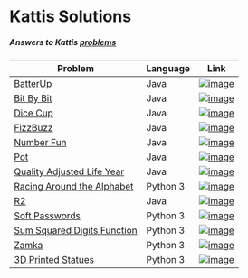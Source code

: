 # Kattis Solutions
##### Answers to Kattis [problems](https://open.kattis.com/problems) 

| Problem | Language | Link |
| --- | --- | --- |
| [BatterUp](week4/BatterUp.java) | Java | [![image](https://user-images.githubusercontent.com/85297147/135723995-68c18a6c-d9db-444a-a9fb-b0867f7b099c.png)](https://open.kattis.com/problems/batterup)
| [Bit By Bit](week4/BitBit.java) | Java | [![image](https://user-images.githubusercontent.com/85297147/135723995-68c18a6c-d9db-444a-a9fb-b0867f7b099c.png)](https://open.kattis.com/problems/bitbybit)
| [Dice Cup](week4/DiceCup.java) | Java | [![image](https://user-images.githubusercontent.com/85297147/135723995-68c18a6c-d9db-444a-a9fb-b0867f7b099c.png)](https://open.kattis.com/problems/dicecup)
| [FizzBuzz](https://github.com/isabellaattisano/programming-team/blob/d1ac067620c7ad07e99b484c207004b1deda8219/week%201/fizzBuzz.java) | Java | [![image](https://user-images.githubusercontent.com/85297147/135723995-68c18a6c-d9db-444a-a9fb-b0867f7b099c.png)](https://open.kattis.com/problems/fizzbuzz)
| [Number Fun](week3/NumberFun.java) | Java| [![image](https://user-images.githubusercontent.com/85297147/135723995-68c18a6c-d9db-444a-a9fb-b0867f7b099c.png)](https://open.kattis.com/problems/numberfun)
| [Pot](week4/Pot.java) | Java | [![image](https://user-images.githubusercontent.com/85297147/135723995-68c18a6c-d9db-444a-a9fb-b0867f7b099c.png)](https://open.kattis.com/problems/pot)
| [Quality Adjusted Life Year](https://github.com/isabellaattisano/programming-team/blob/main/week%201/QALY.java)| Java | [![image](https://user-images.githubusercontent.com/85297147/135723995-68c18a6c-d9db-444a-a9fb-b0867f7b099c.png)](https://open.kattis.com/problems/qaly)
| [Racing Around the Alphabet](https://github.com/isabellaattisano/programming-team/blob/main/week%201/Racing_Around.py) | Python 3 | [![image](https://user-images.githubusercontent.com/85297147/135723995-68c18a6c-d9db-444a-a9fb-b0867f7b099c.png)](https://open.kattis.com/problems/racingalphabet)
| [R2](week2/R2.java) | Java | [![image](https://user-images.githubusercontent.com/85297147/135723995-68c18a6c-d9db-444a-a9fb-b0867f7b099c.png)](https://open.kattis.com/problems/r2)
| [Soft Passwords](week2/soft_passwords.py) | Python 3 | [![image](https://user-images.githubusercontent.com/85297147/135723995-68c18a6c-d9db-444a-a9fb-b0867f7b099c.png)](https://open.kattis.com/problems/softpasswords)
| [Sum Squared Digits Function](ssdf.py) | Python 3 | [![image](https://user-images.githubusercontent.com/85297147/135723995-68c18a6c-d9db-444a-a9fb-b0867f7b099c.png)](https://open.kattis.com/problems/sumsquareddigits)
| [Zamka](week2/zamka.py) | Python 3 | [![image](https://user-images.githubusercontent.com/85297147/135723995-68c18a6c-d9db-444a-a9fb-b0867f7b099c.png)](https://open.kattis.com/problems/zamka)
| [3D Printed Statues](week3/3D_printed_statues.py) | Python 3 | [![image](https://user-images.githubusercontent.com/85297147/135723995-68c18a6c-d9db-444a-a9fb-b0867f7b099c.png)](https://open.kattis.com/problems/3dprinter)

